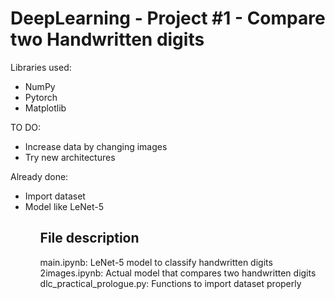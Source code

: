 # DeepLearning - Project #1 - Compare two Handwritten digits

Libraries used: 

<ul>
<li>NumPy</li>
<li>Pytorch</li>
<li>Matplotlib</li>
</ul>


TO DO:

<ul>
<li>Increase data by changing images</li>
<li>Try new architectures</li>
</ul>



Already done:

<ul>
<li>Import dataset</li>
<li>Model like LeNet-5</li>
<ul>

## File description

main.ipynb: LeNet-5 model to classify handwritten digits
2images.ipynb: Actual model that compares two handwritten digits
dlc_practical_prologue.py: Functions to import dataset properly
